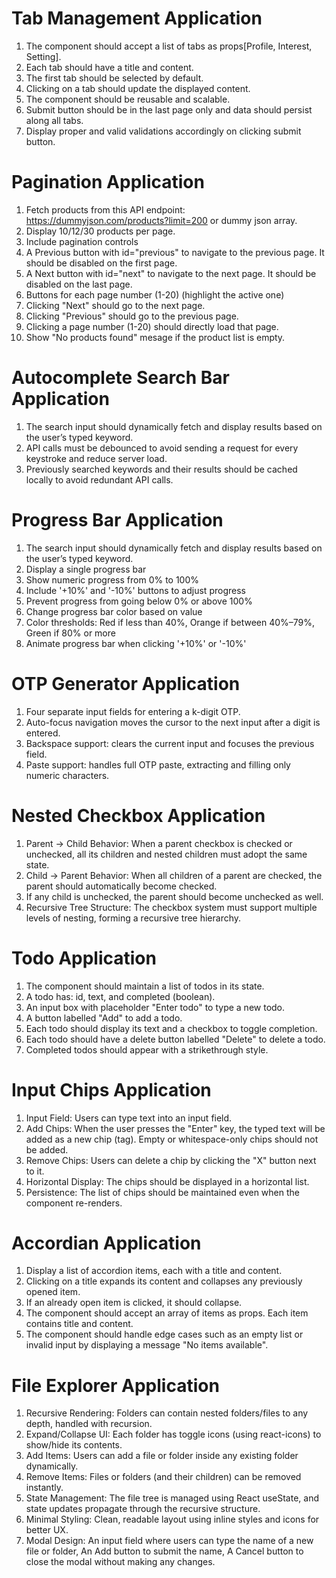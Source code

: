 # Tab Management Application

1. The component should accept a list of tabs as props[Profile, Interest, Setting].
2. Each tab should have a title and content.
3. The first tab should be selected by default.
4. Clicking on a tab should update the displayed content.
5. The component should be reusable and scalable.
6. Submit button should be in the last page only and data should persist along all tabs. 
7. Display proper and valid validations accordingly on clicking submit button.


# Pagination Application

1. Fetch products from this API endpoint: https://dummyjson.com/products?limit=200 or dummy json array.
2. Display 10/12/30 products per page.
3. Include pagination controls
4. A Previous button with id="previous" to navigate to the previous page. It should be disabled on the first page.
5. A Next button with id="next" to navigate to the next page. It should be disabled on the last page.
6. Buttons for each page number (1-20) (highlight the active one)
7. Clicking "Next" should go to the next page.
8. Clicking "Previous" should go to the previous page.
9. Clicking a page number (1-20) should directly load that page.
10. Show "No products found" mesage if the product list is empty.


# Autocomplete Search Bar Application

1. The search input should dynamically fetch and display results based on the user’s typed keyword.
2. API calls must be debounced to avoid sending a request for every keystroke and reduce server load.
3. Previously searched keywords and their results should be cached locally to avoid redundant API calls. 

# Progress Bar Application
1. The search input should dynamically fetch and display results based on the user’s typed keyword.
1. Display a single progress bar
2. Show numeric progress from 0% to 100%
3. Include '+10%' and '-10%' buttons to adjust progress
4. Prevent progress from going below 0% or above 100%
5. Change progress bar color based on value
6. Color thresholds: Red if less than 40%, Orange if between 40%–79%, Green if 80% or more
7. Animate progress bar when clicking '+10%' or '-10%'


# OTP Generator Application
1. Four separate input fields for entering a k-digit OTP.
2. Auto-focus navigation moves the cursor to the next input after a digit is entered.
3. Backspace support: clears the current input and focuses the previous field.
4. Paste support: handles full OTP paste, extracting and filling only numeric characters.

# Nested Checkbox Application
1. Parent → Child Behavior: When a parent checkbox is checked or unchecked, all its children and nested children must adopt the same state.
2. Child → Parent Behavior: When all children of a parent are checked, the parent should automatically become checked.
3. If any child is unchecked, the parent should become unchecked as well.
4. Recursive Tree Structure: The checkbox system must support multiple levels of nesting, forming a recursive tree hierarchy.


# Todo Application

1. The component should maintain a list of todos in its state.
2. A todo has: id, text, and completed (boolean).
3. An input box with placeholder "Enter todo" to type a new todo.
4. A button labelled "Add" to add a todo.
5. Each todo should display its text and a checkbox to toggle completion.
6. Each todo should have a delete button labelled "Delete" to delete a todo.
7. Completed todos should appear with a strikethrough style.


# Input Chips Application

1. Input Field: Users can type text into an input field.
2. Add Chips: When the user presses the "Enter" key, the typed text will be added as a new chip (tag). Empty or whitespace-only chips should not be added.
3. Remove Chips: Users can delete a chip by clicking the "X" button next to it.
4. Horizontal Display: The chips should be displayed in a horizontal list.
5. Persistence: The list of chips should be maintained even when the component re-renders.

# Accordian Application

1. Display a list of accordion items, each with a title and content.
2. Clicking on a title expands its content and collapses any previously opened item.
3. If an already open item is clicked, it should collapse.
4. The component should accept an array of items as props. Each item contains title and content.
5. The component should handle edge cases such as an empty list or invalid input by displaying a message "No items available".

# File Explorer Application

1. Recursive Rendering: Folders can contain nested folders/files to any depth, handled with recursion.
2. Expand/Collapse UI: Each folder has toggle icons (using react-icons) to show/hide its contents.
3. Add Items: Users can add a file or folder inside any existing folder dynamically.
4. Remove Items: Files or folders (and their children) can be removed instantly.
5. State Management: The file tree is managed using React useState, and state updates propagate through the recursive structure.
6. Minimal Styling: Clean, readable layout using inline styles and icons for better UX.
7. Modal Design: An input field where users can type the name of a new file or folder, An Add button to submit the name, A Cancel button to close the modal without making any changes.